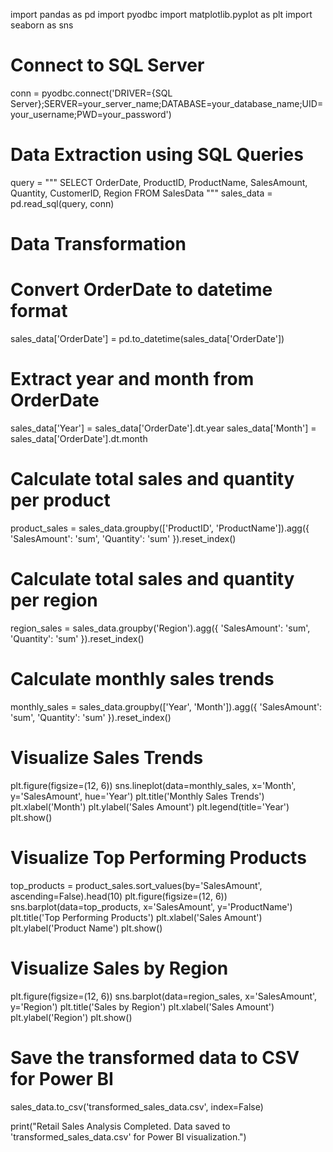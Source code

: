 import pandas as pd
import pyodbc
import matplotlib.pyplot as plt
import seaborn as sns

# Connect to SQL Server
conn = pyodbc.connect('DRIVER={SQL Server};SERVER=your_server_name;DATABASE=your_database_name;UID=your_username;PWD=your_password')

# Data Extraction using SQL Queries
query = """
SELECT 
    OrderDate,
    ProductID,
    ProductName,
    SalesAmount,
    Quantity,
    CustomerID,
    Region
FROM 
    SalesData
"""
sales_data = pd.read_sql(query, conn)

# Data Transformation
# Convert OrderDate to datetime format
sales_data['OrderDate'] = pd.to_datetime(sales_data['OrderDate'])

# Extract year and month from OrderDate
sales_data['Year'] = sales_data['OrderDate'].dt.year
sales_data['Month'] = sales_data['OrderDate'].dt.month

# Calculate total sales and quantity per product
product_sales = sales_data.groupby(['ProductID', 'ProductName']).agg({
    'SalesAmount': 'sum',
    'Quantity': 'sum'
}).reset_index()

# Calculate total sales and quantity per region
region_sales = sales_data.groupby('Region').agg({
    'SalesAmount': 'sum',
    'Quantity': 'sum'
}).reset_index()

# Calculate monthly sales trends
monthly_sales = sales_data.groupby(['Year', 'Month']).agg({
    'SalesAmount': 'sum',
    'Quantity': 'sum'
}).reset_index()

# Visualize Sales Trends
plt.figure(figsize=(12, 6))
sns.lineplot(data=monthly_sales, x='Month', y='SalesAmount', hue='Year')
plt.title('Monthly Sales Trends')
plt.xlabel('Month')
plt.ylabel('Sales Amount')
plt.legend(title='Year')
plt.show()

# Visualize Top Performing Products
top_products = product_sales.sort_values(by='SalesAmount', ascending=False).head(10)
plt.figure(figsize=(12, 6))
sns.barplot(data=top_products, x='SalesAmount', y='ProductName')
plt.title('Top Performing Products')
plt.xlabel('Sales Amount')
plt.ylabel('Product Name')
plt.show()

# Visualize Sales by Region
plt.figure(figsize=(12, 6))
sns.barplot(data=region_sales, x='SalesAmount', y='Region')
plt.title('Sales by Region')
plt.xlabel('Sales Amount')
plt.ylabel('Region')
plt.show()

# Save the transformed data to CSV for Power BI
sales_data.to_csv('transformed_sales_data.csv', index=False)

print("Retail Sales Analysis Completed. Data saved to 'transformed_sales_data.csv' for Power BI visualization.")
